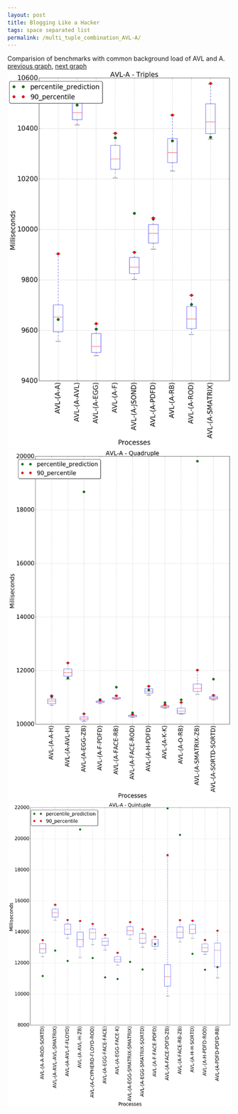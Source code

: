 ```yaml
---
layout: post
title: Blogging Like a Hacker
tags: space separated list
permalink: /multi_tuple_combination_AVL-A/
---
```


Comparision of benchmarks with common background load of AVL and A.
[previous graph](../multi_tuple_combination_AVL-AVL/), [next graph](../multi_tuple_combination_AVL-CYPHERD/)
![graph figure](./images/triple/AVL/AVL-A_box.png)![graph figure](./images/quadruple/AVL/AVL-A_box.png)![graph figure](./images/quintuple/AVL/AVL-A_box.png)